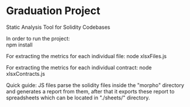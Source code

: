 # Graduation Project

Static Analysis Tool for Solidity Codebases

In order to run the project:<br/>
npm install<br/>

For extracting the metrics for each individual file:
node xlsxFiles.js

For extracting the metrics for each individual contract:
node xlsxContracts.js

Quick guide:
JS files parse the solidity files inside the "morpho" directory and generates a report from them, after that it exports these report to spreadsheets which can
be located in "./sheets/" directory.
